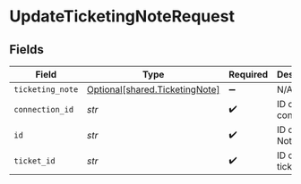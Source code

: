 # UpdateTicketingNoteRequest


## Fields

| Field                                                                  | Type                                                                   | Required                                                               | Description                                                            |
| ---------------------------------------------------------------------- | ---------------------------------------------------------------------- | ---------------------------------------------------------------------- | ---------------------------------------------------------------------- |
| `ticketing_note`                                                       | [Optional[shared.TicketingNote]](../../models/shared/ticketingnote.md) | :heavy_minus_sign:                                                     | N/A                                                                    |
| `connection_id`                                                        | *str*                                                                  | :heavy_check_mark:                                                     | ID of the connection                                                   |
| `id`                                                                   | *str*                                                                  | :heavy_check_mark:                                                     | ID of the Note                                                         |
| `ticket_id`                                                            | *str*                                                                  | :heavy_check_mark:                                                     | ID of the ticket                                                       |